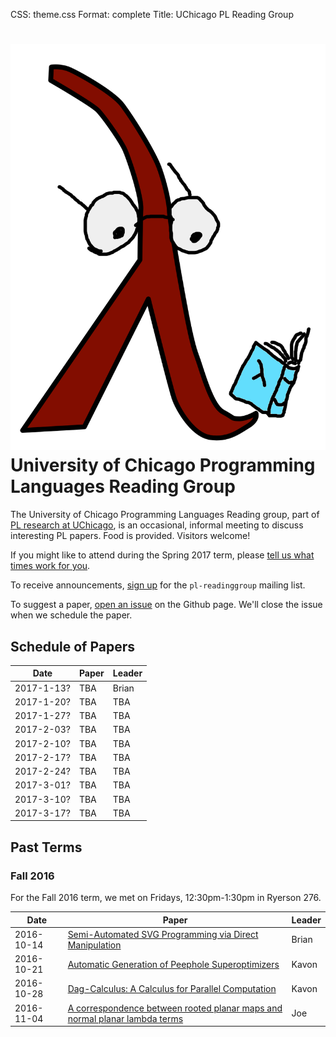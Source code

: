 CSS: theme.css
Format: complete
Title: UChicago PL Reading Group

# ![](reading_lambda.png "Reading Lambda") University of Chicago Programming Languages Reading Group

The University of Chicago Programming Languages Reading group, part of [PL research at UChicago](http://pl.cs.uchicago.edu/), is an occasional, informal meeting to discuss interesting PL papers. Food is provided. Visitors welcome!

If you might like to attend during the Spring 2017 term, please [tell us what times work for you](http://whenisgood.net/uchicago-plrg-spring-17).

To receive announcements, [sign up](https://mailman.cs.uchicago.edu/mailman/listinfo/pl-readinggroup) for the `pl-readinggroup` mailing list.

To suggest a paper, [open an issue](https://github.com/uchicago-cs/plrg/issues?q=is%3Aissue) on the Github page. We'll close the issue when we schedule the paper.

## Schedule of Papers

| Date       | Paper | Leader |
|------------|-------|--------|
| 2017-1-13? | TBA   | Brian  |
| 2017-1-20? | TBA   | TBA    |
| 2017-1-27? | TBA   | TBA    |
| 2017-2-03? | TBA   | TBA    |
| 2017-2-10? | TBA   | TBA    |
| 2017-2-17? | TBA   | TBA    |
| 2017-2-24? | TBA   | TBA    |
| 2017-3-01? | TBA   | TBA    |
| 2017-3-10? | TBA   | TBA    |
| 2017-3-17? | TBA   | TBA    |


## Past Terms

### Fall 2016

For the Fall 2016 term, we met on Fridays, 12:30pm-1:30pm in Ryerson 276.

| Date       | Paper                                                                                                                              | Leader |
|------------|------------------------------------------------------------------------------------------------------------------------------------|--------|
| 2016-10-14 | [Semi-Automated SVG Programming via Direct Manipulation](https://arxiv.org/pdf/1608.02829v1.pdf)                                   | Brian  |
| 2016-10-21 | [Automatic Generation of Peephole Superoptimizers](http://theory.stanford.edu/~aiken/publications/papers/asplos06.pdf)             | Kavon  |
| 2016-10-28 | [Dag-Calculus: A Calculus for Parallel Computation](http://www.chargueraud.org/research/2016/dag_calculus/dag_calculus_icfp16.pdf) | Kavon  |
| 2016-11-04 | [A correspondence between rooted planar maps and normal planar lambda terms](http://arxiv.org/pdf/1408.5028v4)                     | Joe    |


